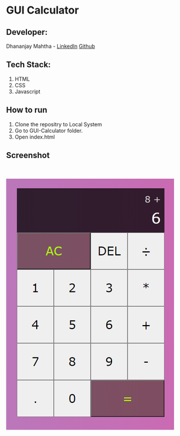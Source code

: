 # GUI Calculator

## **Developer**:

Dhananjay Mahtha -
<a href="https://www.linkedin.com/in/dhananjay-kumar-706643165/" target="_blank">LinkedIn</a> <a href="https://github.com/dhananjay8968" target="_blank">Github</a>

## **Tech Stack**:

1. HTML
2. CSS
3. Javascript

## **How to run**

1. Clone the repositry to Local System
2. Go to GUI-Calculator folder.
3. Open index.html

## **Screenshot**

\
\
![Calculator Image](./calc-image.png)
